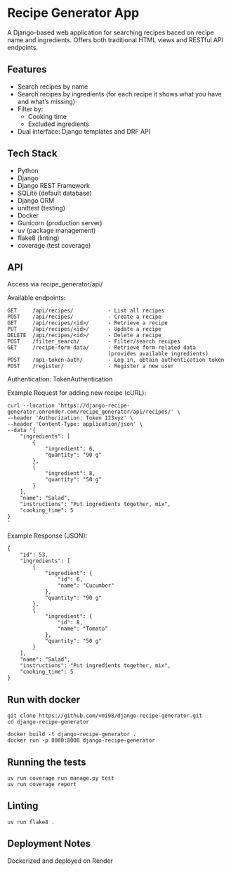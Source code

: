 # Recipe Generator App

A Django-based web application for searching recipes baced on recipe name and ingredients. Offers both traditional HTML views and RESTful API endpoints.

## Features

- Search recipes by name 
- Search recipes by ingredients (for each recipe it shows what you have and what’s missing)
- Filter by:
  - Cooking time
  - Excluded ingredients
- Dual interface: Django templates and DRF API

## Tech Stack

- Python
- Django
- Django REST Framework
- SQLite (default database)
- Django ORM
- unittest (testing)
- Docker
- Gunicorn (production server)
- uv (package management)
- flake8 (linting)
- coverage (test coverage)

## API
Access via recipe_generator/api/

Available endpoints:

    GET     /api/recipes/           - List all recipes
    POST    /api/recipes/           - Create a recipe
    GET     /api/recipes/<id>/      - Retrieve a recipe
    PUT     /api/recipes/<id>/      - Update a recipe
    DELETE  /api/recipes/<id>/      - Delete a recipe
    POST    /filter_search/         - Filter/search recipes
    GET     /recipe-form-data/      - Retrieve form-related data
                                    (provides available ingredients)
    POST    /api-token-auth/        - Log in, obtain authentication token
    POST    /register/              - Register a new user

Authentication: TokenAuthentication

Example Request for adding new recipe (cURL):
```
curl --location 'https://django-recipe-generator.onrender.com/recipe_generator/api/recipes/' \
--header 'Authorization: Token 123xyz' \
--header 'Content-Type: application/json' \
--data '{
    "ingredients": [
        {
            "ingredient": 6,
            "quantity": "90 g"
        },
        {
            "ingredient": 8,
            "quantity": "50 g"
        }
    ],
    "name": "Salad",
    "instructions": "Put ingredients together, mix",
    "cooking_time": 5
}
'
```
Example Response (JSON):
```
{
    "id": 53,
    "ingredients": [
        {
            "ingredient": {
                "id": 6,
                "name": "Cucumber"
            },
            "quantity": "90 g"
        },
        {
            "ingredient": {
                "id": 8,
                "name": "Tomato"
            },
            "quantity": "50 g"
        }
    ],
    "name": "Salad",
    "instructions": "Put ingredients together, mix",
    "cooking_time": 5
}
```

## Run with docker
```
git clone https://github.com/vmi98/django-recipe-generator.git
cd django-recipe-generator

docker build -t django-recipe-generator .
docker run -p 8000:8000 django-recipe-generator
```

## Running the tests
```
uv run coverage run manage.py test
uv run coverage report
```

## Linting
```
uv run flake8 .
```

## Deployment Notes

Dockerized and deployed on Render
